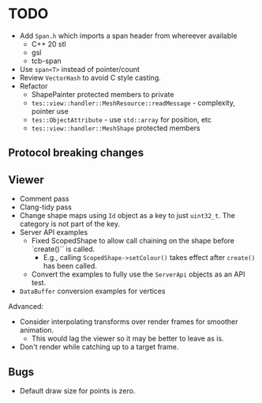 # TODO

- Add `Span.h` which imports a span header from whereever available
  - C++ 20 stl
  - gsl
  - tcb-span
- Use `span<T>` instead of pointer/count
- Review `VectorHash` to avoid C style casting.
- Refactor
  - ShapePainter protected members to private
  - `tes::view::handler::MeshResource::readMessage` - complexity, pointer use
  - `tes::ObjectAttribute` - use `std::array` for position, etc
  - `tes::view::handler::MeshShape` protected members

## Protocol breaking changes

## Viewer

- Comment pass
- Clang-tidy pass
- Change shape maps using `Id` object as a key to just `uint32_t`. The category is not part of the key.
- Server API examples
  - Fixed ScopedShape to allow call chaining on the shape before `create()`` is called.
    - E.g., calling `ScopedShape->setColour()` takes effect after `create()` has been called.
  - Convert the examples to fully use the `ServerApi` objects as an API test.
- `DataBuffer` conversion examples for vertices

Advanced:

- Consider interpolating transforms over render frames for smoother animation.
  - This would lag the viewer so it may be better to leave as is.
- Don't render while catching up to a target frame.

## Bugs

- Default draw size for points is zero.
